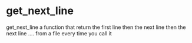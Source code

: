 # get_next_line
get_next_line a function that return the first line then the next line then the next line .... from a file every time you call it
